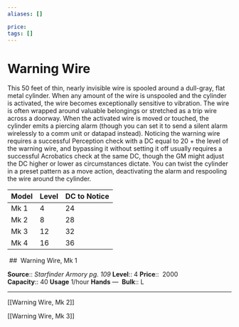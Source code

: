 ```yaml
---
aliases: []

price:  
tags: []
---
```


# Warning Wire

This 50 feet of thin, nearly invisible wire is spooled around a dull-gray, flat metal cylinder. When any amount of the wire is unspooled and the cylinder is activated, the wire becomes exceptionally sensitive to vibration. The wire is often wrapped around valuable belongings or stretched as a trip wire across a doorway. When the activated wire is moved or touched, the cylinder emits a piercing alarm (though you can set it to send a silent alarm wirelessly to a comm unit or datapad instead). Noticing the warning wire requires a successful Perception check with a DC equal to 20 + the level of the warning wire, and bypassing it without setting it off usually requires a successful Acrobatics check at the same DC, though the GM might adjust the DC higher or lower as circumstances dictate. You can twist the cylinder in a preset pattern as a move action, deactivating the alarm and respooling the wire around the cylinder.

| Model | Level | DC to Notice |
|-------|-------|--------------|
| Mk 1  | 4     | 24           |
| Mk 2  | 8     | 28           |
| Mk 3  | 12    | 32           |
| Mk 4  | 16    | 36           |

 ##  Warning Wire, Mk 1

**Source**:: _Starfinder Armory pg. 109_
**Level**:: 4
**Price**::  2000
**Capacity**:: 40 **Usage** 1/hour
**Hands** — 
**Bulk**:: L

---

[[Warning Wire, Mk 2]]

[[Warning Wire, Mk 3]]
